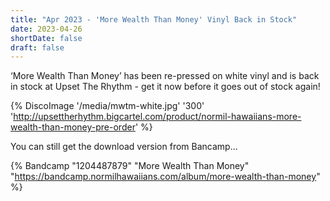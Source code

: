 ```yaml
---
title: "Apr 2023 - 'More Wealth Than Money' Vinyl Back in Stock"
date: 2023-04-26
shortDate: false
draft: false
---
```


‘More Wealth Than Money’ has been re-pressed on white vinyl and is back in stock at Upset The Rhythm - get it now before it goes out of stock again!

{% DiscoImage '/media/mwtm-white.jpg' '300' 'http://upsettherhythm.bigcartel.com/product/normil-hawaiians-more-wealth-than-money-pre-order' %}

You can still get the download version from Bancamp...

{% Bandcamp "1204487879" "More Wealth Than Money" "https://bandcamp.normilhawaiians.com/album/more-wealth-than-money" %}
